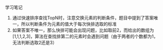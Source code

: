 学习笔记

1. 通过快速排序查找TopN时，注意交换元素的判断条件，题目中提到了答案唯一，所以判断条件为元素的值大于每次快排选取的标准
2. 如果答案不唯一，那么快排可能会出现问题，比如取前2，而给出的数组为[1,1,1,2,3]，算法在查找排第二的元素时会遇到问题（由于两者的个数都为1，无法判断选取2还是3）